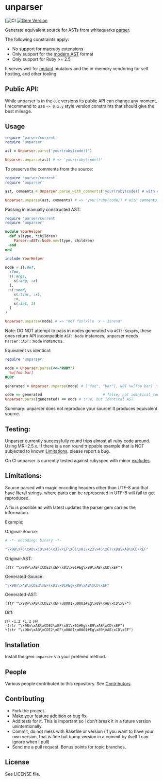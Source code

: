 unparser
========

[![CI](https://github.com/mbj/unparser/workflows/CI/badge.svg)
[![Gem Version](https://img.shields.io/gem/v/unparser.svg)](https://rubygems.org/gems/unparser)

Generate equivalent source for ASTs from whitequarks [parser](https://github.com/whitequark/parser).

The following constraints apply:

* No support for macruby extensions
* Only support for the [modern AST](https://github.com/whitequark/parser/#usage) format
* Only support for Ruby >= 2.5

It serves well for [mutant](https://github.com/mbj/mutant) mutators and the in-memory vendoring for self hosting,
and other tooling.

Public API:
-----------

While unparser is in the `0.x` versions its public API can change any moment.
I recommend to use `~> 0.x.y` style version constraints that should give the best mileage.

Usage
-----

```ruby
require 'parser/current'
require 'unparser'

ast = Unparser.parse('your(ruby(code))')

Unparser.unparse(ast) # => 'your(ruby(code))'
```

To preserve the comments from the source:

```ruby
require 'parser/current'
require 'unparser'

ast, comments = Unparser.parse_with_comments('your(ruby(code)) # with comments')

Unparser.unparse(ast, comments) # => 'your(ruby(code)) # with comments'
```

Passing in manually constructed AST:
```ruby
require 'parser/current'
require 'unparser'

module YourHelper
  def s(type, *children)
    Parser::AST::Node.new(type, children)
  end
end

include YourHelper

node = s(:def,
  :foo,
  s(:args,
    s(:arg, :x)
  ),
  s(:send,
    s(:lvar, :x),
    :+,
    s(:int, 3)
  )
)

Unparser.unparse(node) # => "def foo(x)\n  x + 3\nend"
```

Note: DO NOT attempt to pass in nodes generated via `AST::Sexp#s`, these ones return
API incompatible `AST::Node` instances, unparser needs `Parser::AST::Node` instances.

Equivalent vs identical:

```ruby
require 'unparser'

node = Unparser.parse(<<~'RUBY')
  %w[foo bar]
RUBY

generated = Unparser.unparse(node) # ["foo", "bar"], NOT %w[foo bar] !

code == generated                            # false, not identical code
Unparser.parse(generated) == node # true, but identical AST
```

Summary: unparser does not reproduce your source! It produces equivalent source.

Testing:
--------

Unparser currently successfully round trips almost all ruby code around. Using MRI-2.5.x.
If there is a non round trippable example that is NOT subjected to known [Limitations](#limitations).
please report a bug.

On CI unparser is currently tested against rubyspec with minor [excludes](https://github.com/mbj/unparser/blob/master/spec/integrations.yml).

Limitations:
------------

Source parsed with magic encoding headers other than UTF-8 and that have literal strings.
where parts can be represented in UTF-8 will fail to get reproduced.

A fix is possible as with latest updates the parser gem carries the information.

Example:

Original-Source:
```ruby
# -*- encoding: binary -*-

"\x98\x76\xAB\xCD\x45\x32\xEF\x01\x01\x23\x45\x67\x89\xAB\xCD\xEF"
```

Original-AST:
```
(str "\x98v\xAB\xCDE2\xEF\x01\x01#Eg\x89\xAB\xCD\xEF")
```

Generated-Source:

```ruby
"\x98v\xAB\xCDE2\xEF\x01\x01#Eg\x89\xAB\xCD\xEF"
```

Generated-AST:

```
(str "\x98v\xAB\xCDE2\xEF\u0001\u0001#Eg\x89\xAB\xCD\xEF")
```

Diff:

```
@@ -1,2 +1,2 @@
-(str "\x98v\xAB\xCDE2\xEF\x01\x01#Eg\x89\xAB\xCD\xEF")
+(str "\x98v\xAB\xCDE2\xEF\u0001\u0001#Eg\x89\xAB\xCD\xEF")
```

Installation
------------

Install the gem `unparser` via your prefered method.

People
------

Various people contributed to this repository. See [Contributors](https://github.com/mbj/unparser/graphs/contributors).

Contributing
-------------

* Fork the project.
* Make your feature addition or bug fix.
* Add tests for it. This is important so I don't break it in a
  future version unintentionally.
* Commit, do not mess with Rakefile or version
  (if you want to have your own version, that is fine but bump version in a commit by itself I can ignore when I pull)
* Send me a pull request. Bonus points for topic branches.

License
-------

See LICENSE file.
